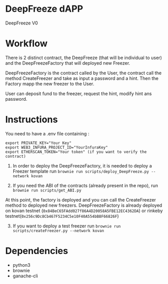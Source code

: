 # DeepFreeze dAPP

DeepFreeze V0

# Workflow

There is 2 distinct contract, the DeepFreeze (that will be individual to user) and the DeepFreezeFactory that will deployed new Freezer.

DeepFreezeFactory is the contract called by the User, the contract call the method CreateFreezer and take as input a password and a hint. Then the Factory mapp the new freezer to the User. 

User can deposit fund to the freezer, request the hint, modify hint ans password.


# Instructions

You need to have a .env file containing : 


``` 
export PRIVATE_KEY="Your Key"
export WEB3_INFURA_PROJECT_ID="YourInfuraKey"
export ETHERSCAN_TOKEN="Your token" (if you want to verify the contract)

```

1) In order to deploy the DeepFreezeFactory, it is needed to deploy a Freezer template
run ``` brownie run scripts/deploy_DeepFreeze.py --network kovan ```

2) If you need the ABI of the contracts (already present in the repo), run ``` brownie run scripts/get_ABI.py ```

At this point, the factory is deployed and you can call the CreateFreezer method to deployed new freezers.
DeepFreezeFactory is already deployed on kovan testnet (``` 0x84BeC65FAdd027f86A4D20058A5FBE12EC4362DA ```) or rinkeby testnet(``` 0x256c9Dc8Cb467F5234C5e10F40A554bB8F66826F ```)


3) If you want to deploy a test freezer run ``` brownie run scripts/createFreezer.py --network kovan ```

# Dependencies
 - python3 
 - brownie
 - ganache-cli

